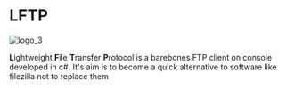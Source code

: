 # LFTP
![logo_3](https://github.com/xela-the-proto/LFTP/assets/78649142/d61555fb-f6fb-464b-aa80-ed139420f693)

**L**ightweight **F**ile **T**ransfer **P**rotocol is a barebones FTP client on console developed in c#. It's aim is to become a quick alternative to software like filezilla not to replace them
